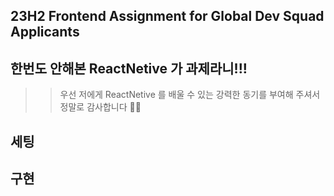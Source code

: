 ## 23H2 Frontend Assignment for Global Dev Squad Applicants 


## 한번도 안해본 ReactNetive 가 과제라니!!!

>> 우선 저에게 ReactNetive 를 배울 수 있는 강력한 동기를 부여해 주셔서 정말로 감사합니다 🥲🥲


## 세팅 



## 구현 





